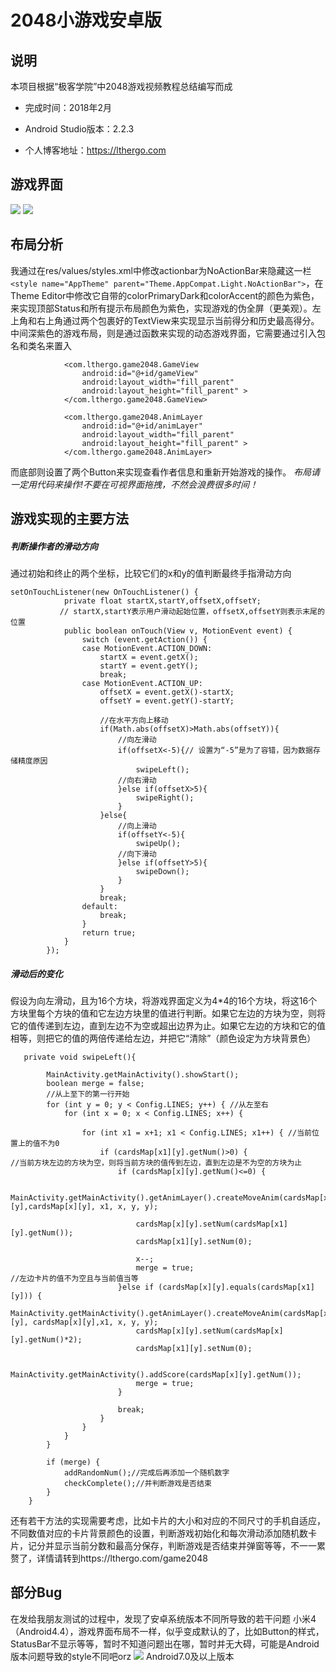 # 2048小游戏安卓版

## 说明

本项目根据“极客学院”中2048游戏视频教程总结编写而成

+ 完成时间：2018年2月

+ Android Studio版本：2.2.3

+ 个人博客地址：https://lthergo.com



## 游戏界面
![](readme.res/display1.png)  ![](readme.res/display2.png)


## 布局分析
我通过在res/values/styles.xml中修改actionbar为NoActionBar来隐藏这一栏`<style name="AppTheme" parent="Theme.AppCompat.Light.NoActionBar">`，在Theme Editor中修改它自带的colorPrimaryDark和colorAccent的颜色为紫色，来实现顶部Status和所有提示布局颜色为紫色，实现游戏的伪全屏（更美观）。左上角和右上角通过两个包裹好的TextView来实现显示当前得分和历史最高得分。中间深紫色的游戏布局，则是通过函数来实现的动态游戏界面，它需要通过引入包名和类名来置入
```
            <com.lthergo.game2048.GameView
                android:id="@+id/gameView"
                android:layout_width="fill_parent"
                android:layout_height="fill_parent" >
            </com.lthergo.game2048.GameView>

            <com.lthergo.game2048.AnimLayer
                android:id="@+id/animLayer"
                android:layout_width="fill_parent"
                android:layout_height="fill_parent" >
            </com.lthergo.game2048.AnimLayer>

```
而底部则设置了两个Button来实现查看作者信息和重新开始游戏的操作。
*布局请一定用代码来操作!不要在可视界面拖拽，不然会浪费很多时间！*

## 游戏实现的主要方法
##### 判断操作者的滑动方向
通过初始和终止的两个坐标，比较它们的x和y的值判断最终手指滑动方向
```
setOnTouchListener(new OnTouchListener() {       
            private float startX,startY,offsetX,offsetY;        
           // startX,startY表示用户滑动起始位置，offsetX,offsetY则表示末尾的位置  
            public boolean onTouch(View v, MotionEvent event) {
                switch (event.getAction()) {
                case MotionEvent.ACTION_DOWN:
                    startX = event.getX();
                    startY = event.getY();
                    break;
                case MotionEvent.ACTION_UP:
                    offsetX = event.getX()-startX;
                    offsetY = event.getY()-startY;

                    //在水平方向上移动
                    if(Math.abs(offsetX)>Math.abs(offsetY)){
                        //向左滑动
                        if(offsetX<-5){// 设置为“-5”是为了容错，因为数据存储精度原因
                            swipeLeft();
                        //向右滑动
                        }else if(offsetX>5){
                            swipeRight();
                        }
                    }else{
                        //向上滑动
                        if(offsetY<-5){
                            swipeUp();
                        //向下滑动
                        }else if(offsetY>5){
                            swipeDown();
                        }
                    }
                    break;
                default:
                    break;
                }
                return true;
            }
        });
```
##### 滑动后的变化
假设为向左滑动，且为16个方块，将游戏界面定义为4*4的16个方块，将这16个方块里每个方块的值和它左边方块里的值进行判断。如果它左边的方块为空，则将它的值传递到左边，直到左边不为空或超出边界为止。如果它左边的方块和它的值相等，则把它的值的两倍传递给左边，并把它“清除”（颜色设定为方块背景色）
```
   private void swipeLeft(){

        MainActivity.getMainActivity().showStart();
        boolean merge = false;
        //从上至下的第一行开始
        for (int y = 0; y < Config.LINES; y++) { //从左至右
            for (int x = 0; x < Config.LINES; x++) {

                for (int x1 = x+1; x1 < Config.LINES; x1++) { //当前位置上的值不为0
                    if (cardsMap[x1][y].getNum()>0) {
//当前方块左边的方块为空，则将当前方块的值传到左边，直到左边是不为空的方块为止
                        if (cardsMap[x][y].getNum()<=0) {

                            MainActivity.getMainActivity().getAnimLayer().createMoveAnim(cardsMap[x1][y],cardsMap[x][y], x1, x, y, y);

                            cardsMap[x][y].setNum(cardsMap[x1][y].getNum());
                            cardsMap[x1][y].setNum(0);

                            x--;
                            merge = true;
//左边卡片的值不为空且与当前值当等
                        }else if (cardsMap[x][y].equals(cardsMap[x1][y])) {
                            MainActivity.getMainActivity().getAnimLayer().createMoveAnim(cardsMap[x1][y], cardsMap[x][y],x1, x, y, y);
                            cardsMap[x][y].setNum(cardsMap[x][y].getNum()*2);
                            cardsMap[x1][y].setNum(0);

                            MainActivity.getMainActivity().addScore(cardsMap[x][y].getNum());
                            merge = true;
                        }

                        break;
                    }
                }
            }
        }

        if (merge) {
            addRandomNum();//完成后再添加一个随机数字
            checkComplete();//并判断游戏是否结束
        }
    }
```
还有若干方法的实现需要考虑，比如卡片的大小和对应的不同尺寸的手机自适应，不同数值对应的卡片背景颜色的设置，判断游戏初始化和每次滑动添加随机数卡片，记分并显示当前分数和最高分保存，判断游戏是否结束并弹窗等等，不一一累赘了，详情请转到https://lthergo.com/game2048
## 部分Bug
在发给我朋友测试的过程中，发现了安卓系统版本不同所导致的若干问题
小米4（Android4.4），游戏界面布局不一样，似乎变成默认的了，比如Button的样式，StatusBar不显示等等，暂时不知道问题出在哪，暂时并无大碍，可能是Android版本问题导致的style不同吧orz
![](readme.res/bug1.png)
Android7.0及以上版本


